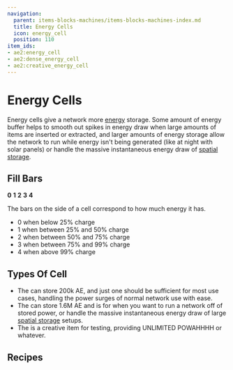 ```yaml
---
navigation:
  parent: items-blocks-machines/items-blocks-machines-index.md
  title: Energy Cells
  icon: energy_cell
  position: 110
item_ids:
- ae2:energy_cell
- ae2:dense_energy_cell
- ae2:creative_energy_cell
---
```


# Energy Cells

<Row gap="20">
  <BlockImage id="energy_cell" scale="8" p:fullness="4" />

  <BlockImage id="dense_energy_cell" scale="8" p:fullness="4" />

  <BlockImage id="creative_energy_cell" scale="8" />
</Row>

Energy cells give a network more [energy](../ae2-mechanics/energy.md) storage. Some amount of energy buffer helps to smooth
out spikes in energy draw when large amounts of items are inserted or extracted, and larger amounts of energy storage
allow the network to run while energy isn't being generated (like at night with solar panels) or handle the massive instantaneous
energy draw of [spatial storage](../ae2-mechanics/spatial-io.md).

## Fill Bars

<BlockImage id="energy_cell" scale="4" p:fullness="0" />**0** <BlockImage id="energy_cell" scale="4" p:fullness="1" />**1**
<BlockImage id="energy_cell" scale="4" p:fullness="2" />**2** <BlockImage id="energy_cell" scale="4" p:fullness="3" />**3** <BlockImage id="energy_cell" scale="4" p:fullness="4" />**4**

The bars on the side of a cell correspond to how much energy it has.

*   0 when below 25% charge
*   1 when between 25% and 50% charge
*   2 when between 50% and 75% charge
*   3 when between 75% and 99% charge
*   4 when above 99% charge

## Types Of Cell

*   The <ItemLink id="energy_cell" /> can store 200k AE, and just one should be sufficient for most use cases, handling the power surges
    of normal network use with ease.
*   The <ItemLink id="dense_energy_cell" /> can store 1.6M AE and is for when you want to run a network off of stored power, or
    handle the massive instantaneous energy draw of large [spatial storage](../ae2-mechanics/spatial-io.md) setups.
*   The <ItemLink id="creative_energy_cell" /> is a creative item for testing, providing UNLIMITED POWAHHHH or whatever.

## Recipes

<Row>
  <RecipeFor id="energy_cell" />

  <RecipeFor id="dense_energy_cell" />
</Row>
